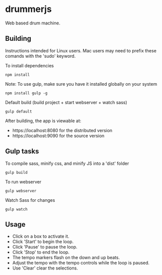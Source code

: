 # drummerjs

Web based drum machine.

## Building

Instructions intended for Linux users. Mac users may need to prefix these comands with the 'sudo' keyword.

To install dependencies

```shell
npm install
```

Note: To use gulp, make sure you have it installed globally on your system

```shell
npm install gulp -g
```

Default build (build project + start webserver + watch sass)

```shell
gulp default
```

After building, the app is viewable at:

+ https://localhost:8080 for the distributed version
+ https://localhost:9090 for the source version

## Gulp tasks

To compile sass, minify css, and minify JS into a 'dist' folder

```shell
gulp build
```

To run webserver

```shell
gulp webserver
```

Watch Sass for changes

```shell
gulp watch
```

## Usage

+ Click on a box to activate it.
+ Click 'Start' to begin the loop.
+ Click 'Pause' to pause the loop.
+ Click 'Stop' to end the loop.
+ The tempo markers flash on the down and up beats.
+ Adjust the tempo with the tempo controls while the loop is paused.
+ Use 'Clear' clear the selections.

